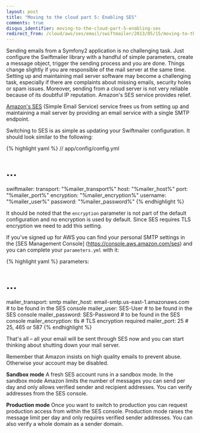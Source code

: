 ```yaml
---
layout: post
title: "Moving to the cloud part 5: Enabling SES"
comments: true
disqus_identifier: moving-to-the-cloud-part-5-enabling-ses
redirect_from: /cloud/aws/ses/email/swiftmailer/2013/05/15/moving-to-the-cloud-part-5-enabling-ses/
---
```


Sending emails from a Symfony2 application is no challenging task. Just configure the Swiftmailer library with a handful of simple parameters, create a message object, trigger the sending process and you are done. Things change slightly if you are responsible of the mail server at the same time. Setting up and maintaining mail server software may become a challenging task, especially if there are complaints about missing emails, security holes or spam issues. Moreover, sending from a cloud server is not very reliable because of its doubtful IP reputation. Amazon's SES service provides relief.

[Amazon's SES](http://aws.amazon.com/ses) (Simple Email Service) service frees us from setting up and maintaining a mail server by providing an email service with a single SMTP endpoint.

Switching to SES is as simple as updating your Swiftmailer configuration. It should look similar to the following:

{% highlight yaml %}
// app/config/config.yml
# ...
swiftmailer:
  transport: "%mailer_transport%"
  host: "%mailer_host%"
  port: "%mailer_port%"
  encryption: "%mailer_encryption%"
  username: "%mailer_user%"
  password: "%mailer_password%"
{% endhighlight %}

It should be noted that the `encryption` parameter is not part of the default configuration and no encryption is used by default. Since SES requires TLS encryption we need to add this setting.

If you've signed up for AWS you can find your personal SMTP settings in the [SES Management Console] (https://console.aws.amazon.com/ses) and you can complete your `parameters.yml` with it:

{% highlight yaml %}
parameters:
  # ...
  mailer_transport:  smtp
  mailer_host: email-smtp.us-east-1.amazonaws.com # to be found in the SES console
  mailer_user: SES-User # to be found in the SES console
  mailer_password: SES-Password # to be found in the SES console
  mailer_encryption: tls # TLS encryption required
  mailer_port: 25 # 25, 465 or 587
{% endhighlight %}

That's all – all your email will be sent through SES now and you can start thinking about shutting down your mail server.

Remember that Amazon insists on high quality emails to prevent abuse. Otherwise your account may be disabled.

**Sandbox mode**
A fresh SES account runs in a sandbox mode. In the sandbox mode Amazon limits the number of messages you can send per day and only allows verified sender and recipient addresses. You can verify addresses from the SES console.

**Production mode**
Once you want to switch to production you can request production access from within the SES console. Production mode raises the message limit per day and only requires verified sender addresses. You can also verify a whole domain as a sender domain.
